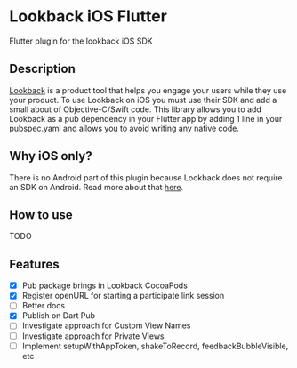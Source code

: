 # Lookback iOS Flutter
Flutter plugin for the lookback iOS SDK
## Description
[Lookback](https://lookback.io/) is a product tool that helps you engage your users while they use your product. To use Lookback on iOS you must use their SDK and add a small about of Objective-C/Swift code.
This library allows you to add Lookback as a pub dependency in your Flutter app by adding 1 line in your pubspec.yaml and allows you to avoid writing any native code.
## Why iOS only?
There is no Android part of this plugin because Lookback does not require an SDK on Android. Read more about that [here](https://help.lookback.io/installing-the-ios-sdk/overview-of-the-ios-sdk).
## How to use
TODO
## Features
- [x] Pub package brings in Lookback CocoaPods
- [x] Register openURL for starting a participate link session
- [ ] Better docs
- [x] Publish on Dart Pub
- [ ] Investigate approach for Custom View Names
- [ ] Investigate approach for Private Views
- [ ] Implement setupWithAppToken, shakeToRecord, feedbackBubbleVisible, etc
